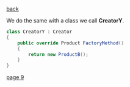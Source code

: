 [back](./page07.md)

We do the same with a class we call **CreatorY**.


```csharp
class CreatorY : Creator
{
    public override Product FactoryMethod()
    {
        return new ProductB();
    }
}

```

[page 9](./page09.md)




